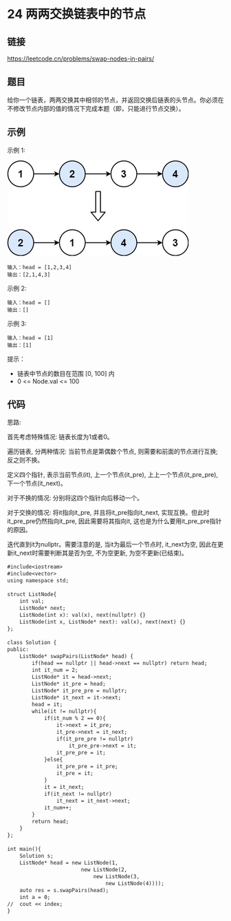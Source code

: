 # 24 两两交换链表中的节点
## 链接
https://leetcode.cn/problems/swap-nodes-in-pairs/

## 题目 
给你一个链表，两两交换其中相邻的节点，并返回交换后链表的头节点。你必须在不修改节点内部的值的情况下完成本题（即，只能进行节点交换）。

## 示例
示例 1:

![](img/4example.jpg)
```
输入：head = [1,2,3,4]
输出：[2,1,4,3]
```
示例 2:
```
输入：head = []
输出：[]
```
示例 3:
```
输入：head = [1]
输出：[1]
```

提示：

- 链表中节点的数目在范围 [0, 100] 内
- 0 <= Node.val <= 100

## 代码
思路:

首先考虑特殊情况: 链表长度为1或者0。

遍历链表, 分两种情况: 当前节点是第偶数个节点, 则需要和前面的节点进行互换; 反之则不换。

定义四个指针, 表示当前节点(it), 上一个节点(it_pre), 上上一个节点(it_pre_pre), 下一个节点(it_next)。

对于不换的情况: 分别将这四个指针向后移动一个。

对于交换的情况: 将it指向it_pre, 并且将it_pre指向it_next, 实现互换。但此时it_pre_pre仍然指向it_pre, 因此需要将其指向it, 这也是为什么要用it_pre_pre指针的原因。

迭代直到it为nullptr。需要注意的是, 当it为最后一个节点时, it_next为空, 因此在更新it_next时需要判断其是否为空, 不为空更新, 为空不更新(已结束)。

```
#include<iostream>
#include<vector>
using namespace std;

struct ListNode{
	int val;
	ListNode* next;
	ListNode(int x): val(x), next(nullptr) {}
	ListNode(int x, ListNode* next): val(x), next(next) {}
};

class Solution {
public:
    ListNode* swapPairs(ListNode* head) {
        if(head == nullptr || head->next == nullptr) return head;
		int it_num = 2;
		ListNode* it = head->next;
		ListNode* it_pre = head;
		ListNode* it_pre_pre = nullptr;
		ListNode* it_next = it->next;
		head = it;
		while(it != nullptr){
			if(it_num % 2 == 0){
				it->next = it_pre;
				it_pre->next = it_next;
				if(it_pre_pre != nullptr)
					it_pre_pre->next = it;
				it_pre_pre = it;	
			}else{
				it_pre_pre = it_pre;
				it_pre = it;
			}
			it = it_next;
			if(it_next != nullptr)
				it_next = it_next->next;
			it_num++;
		}
		return head;
    }
};

int main(){
	Solution s;
	ListNode* head = new ListNode(1,
						new ListNode(2,
							new ListNode(3,
								new ListNode(4))));
	auto res = s.swapPairs(head);
	int a = 0;
//	cout << index;
}
```